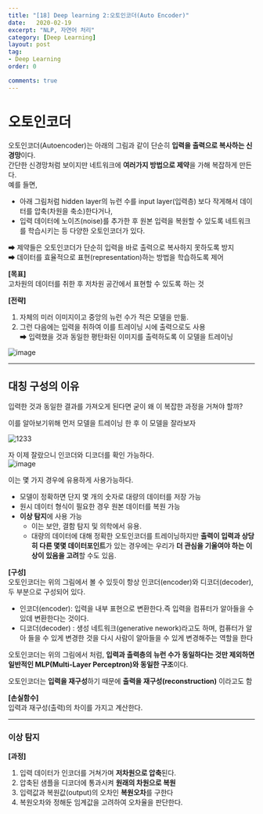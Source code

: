 ```yaml
---
title: "[18] Deep learning 2:오토인코더(Auto Encoder)"
date:   2020-02-19
excerpt: "NLP, 자연어 처리"
category: [Deep Learning]
layout: post
tag:
- Deep Learning
order: 0

comments: true
---
```


# 오토인코더
오토인코더(Autoencoder)는 아래의 그림과 같이 단순히 **입력을 출력으로 복사하는 신경망**이다.     
간단한 신경망처럼 보이지만 네트워크에 **여러가지 방법으로 제약**을 가해 복잡하게 만든다.      
예를 들면,
* 아래 그림처럼 hidden layer의 뉴런 수를 input layer(입력층) 보다 작게해서 데이터를 압축(차원을 축소)한다거나,    
* 입력 데이터에 노이즈(noise)를 추가한 후 원본 입력을 복원할 수 있도록 네트워크를 학습시키는 등 다양한 오토인코더가 있다.   

➡ 제약들은 오토인코더가 단순히 입력을 바로 출력으로 복사하지 못하도록 방지     
➡ 데이터를 효율적으로 표현(representation)하는 방법을 학습하도록 제어   

**[목표]**   
고차원의 데이터를 취한 후 저차원 공간에서 표현할 수 있도록 하는 것     

**[전략]**      
1) 자체의 미러 이미지이고 중앙의 뉴런 수가 적은 모델을 만듦.      
2) 그런 다음에는 입력을 취하여 이를 트레이닝 시에 출력으로도 사용       
➡ 입력했을 것과 동일한 평탄화된 이미지를 출력하도록 이 모델을 트레이닝      

![image](https://user-images.githubusercontent.com/76824611/132257004-779157cd-1e8e-4669-8685-150c99133f55.png)

----

## 대칭 구성의 이유
입력한 것과 동일한 결과를 가져오게 된다면 굳이 왜 이 복잡한 과정을 거쳐야 할까?         

이를 알아보기위해 먼저 모델을 트레이닝 한 후 이 모델을 잘라보자

![1233](https://user-images.githubusercontent.com/76824611/132257679-78208d97-ea44-4606-9e89-f556b3f6908b.gif)


자 이제 잘랐으니 인코더와 디코더를 확인 가능하다.   
![image](https://user-images.githubusercontent.com/76824611/132257998-4e8bc425-3573-40fe-af70-5d841b17daa1.png)

이는 몇 가지 경우에 유용하게 사용가능하다.    
* 모델이 정확하면 단지 몇 개의 숫자로 대량의 데이터를 저장 가능     
* 원시 데이터 형식이 필요한 경우 원본 데이터를 복원 가능
* **이상 탐지**에 사용 가능    
   * 이는 보안, 결함 탐지 및 의학에서 유용.     
   * 대량의 데이터에 대해 정확한 오토인코더를 트레이닝하지만 **출력이 입력과 상당히 다른 몇몇 데이터포인트**가 있는 경우에는 우리가 **더 관심을 기울여야 하는 이상이 있음을 고려**할 수도 있음.   


**[구성]**       
오토인코더는 위의 그림에서 볼 수 있듯이 항상 인코더(encoder)와 디코더(decoder), 두 부분으로 구성되어 있다.

* 인코더(encoder): 입력을 내부 표현으로 변환한다.즉 입력을 컴퓨터가 알아들을 수 있데 변환한다는 것이다.      
* 디코더(decoder) : 생성 네트워크(generative nework)라고도 하며, 컴퓨터가 알아 들을 수 있게 변경한 것을 다시 사람이 알아들을 수 있게 변경해주는 역할을 한다   

오토인코더는 위의 그림에서 처럼, **입력과 출력층의 뉴런 수가 동일하다는 것만 제외하면 일반적인 MLP(Multi-Layer Perceptron)와 동일한 구조**이다.       


오토인코더는 **입력을 재구성**하기 때문에 **출력을 재구성(reconstruction)** 이라고도 함     


**[손실함수]**     
입력과 재구성(출력)의 차이를 가지고 계산한다. 


-----

### 이상 탐지 
**[과정]**     
1) 입력 데이터가 인코더를 거쳐가며 **저차원으로 압축**된다.      
2) 압축된 샘플을 디코더에 통과시켜 **원래의 차원으로 복원**        
3) 입력값과 복원값(output)의 오차인 **복원오차**를 구한다     
4) 복원오차와 정해둔 임계값을 고려하여 오차율을 판단한다.    







